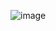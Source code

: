 ![image](https://user-images.githubusercontent.com/77249754/194776709-d0503170-4634-44d6-9ea0-13dd0f5febc7.png)
